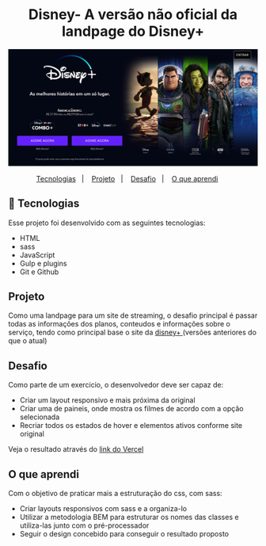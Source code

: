 <h1 align="center">
Disney- A versão não oficial da landpage do Disney+
</h1>

<p align="center">
    <a href="https://disney-three-murex.vercel.app/">
        <img alt="License" src="./src/images/preview.PNG">
    </a>
</p>

<p align="center">
  <a href="#tecnologias">Tecnologias</a>&nbsp;&nbsp;&nbsp;|&nbsp;&nbsp;&nbsp;
  <a href="#projeto">Projeto</a>&nbsp;&nbsp;&nbsp;|&nbsp;&nbsp;&nbsp;
  <a href="#desafio">Desafio</a>&nbsp;&nbsp;&nbsp;|&nbsp;&nbsp;&nbsp;
  <a href="#o-que-aprendi">O que aprendi</a>&nbsp;&nbsp;&nbsp;&nbsp;&nbsp;&nbsp;
</p>

## 🚀 Tecnologias

Esse projeto foi desenvolvido com as seguintes tecnologias:

- HTML
- sass
- JavaScript
- Gulp e plugins
- Git e Github

## Projeto

Como uma landpage para um site de streaming, o desafio principal é passar todas as informações dos planos, conteudos e informações sobre o serviço, tendo como principal base o site da <a href="https://www.disneyplus.com/pt-br"> disney+ </a> (versões anteriores do que o atual)

## Desafio

Como parte de um exercicio, o desenvolvedor deve ser capaz de:

- Criar um layout responsivo e mais próxima da original
- Criar uma de paineis, onde mostra os filmes de acordo com a opção selecionada
- Recriar todos os estados de hover e elementos ativos conforme site original

Veja o resultado através do <a href="https://disney-three-murex.vercel.app/">link do Vercel</a>

## O que aprendi

Com o objetivo de praticar mais a estruturação do css, com sass:

- Criar layouts responsivos com sass e a organiza-lo
- Utilizar a metodologia BEM para estruturar os nomes das classes e utiliza-las junto com o pré-processador  
- Seguir o design concebido para conseguir o resultado proposto
